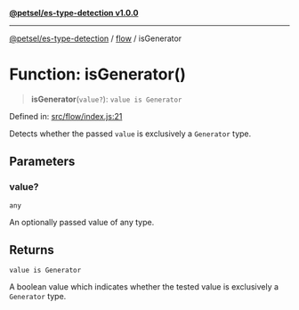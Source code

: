 [**@petsel/es-type-detection v1.0.0**](../../README.md)

***

[@petsel/es-type-detection](../../modules.md) / [flow](../README.md) / isGenerator

# Function: isGenerator()

> **isGenerator**(`value?`): `value is Generator`

Defined in: [src/flow/index.js:21](https://github.com/petsel/es-type-detection/blob/ee065d8dbfab0995c95e9bb864d87647f5391dda/src/flow/index.js#L21)

Detects whether the passed `value` is exclusively a `Generator` type.

## Parameters

### value?

`any`

An optionally passed value of any type.

## Returns

`value is Generator`

A boolean value which indicates whether the tested value is exclusively a
 `Generator` type.

